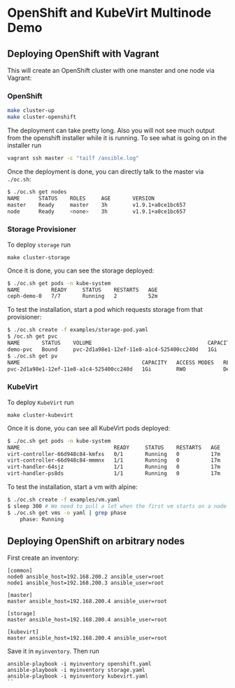 # OpenShift and KubeVirt Multinode Demo

## Deploying OpenShift with Vagrant

This will create an OpenShift cluster with one manster and one node via
Vagrant:

### OpenShift

```bash
make cluster-up
make cluster-openshift
```

The deployment can take pretty long. Also you will not see much output from the
openshift installer while it is running. To see what is going on in the installer run

```bash
vagrant ssh master -c "tailf /ansible.log"
```

Once the deployment is done, you can directly talk to the master via `./oc.sh`:

```bash
$ ./oc.sh get nodes
NAME      STATUS    ROLES     AGE       VERSION
master    Ready     master    3h        v1.9.1+a0ce1bc657
node      Ready     <none>    3h        v1.9.1+a0ce1bc657
```

### Storage Provisioner

To deploy `storage` run

```
make cluster-storage
```

Once it is done, you can see the storage deployed:

```bash
$ ./oc.sh get pods -n kube-system
NAME          READY     STATUS    RESTARTS   AGE
ceph-demo-0   7/7       Running   2          52m
```

To test the installation, start a pod which requests storage from that
provisioner:

```bash
$ ./oc.sh create -f examples/storage-pod.yaml
$ /oc.sh get pvc
NAME       STATUS    VOLUME                                     CAPACITY   ACCESS MODES   STORAGECLASS        AGE
demo-pvc   Bound     pvc-2d1a98e1-12ef-11e8-a1c4-525400cc240d   1Gi        RWO            standalone-cinder   24m
$ ./oc.sh get pv
NAME                                       CAPACITY   ACCESS MODES   RECLAIM POLICY   STATUS    CLAIM              STORAGECLASS        REASON    AGE
pvc-2d1a98e1-12ef-11e8-a1c4-525400cc240d   1Gi        RWO            Delete           Bound     default/demo-pvc   standalone-cinder             24m
```

### KubeVirt

To deploy `KubeVirt` run

```
make cluster-kubevirt
```

Once it is done, you can see all KubeVirt pods deployed:

```bash
$ ./oc.sh get pods -n kube-system
NAME                              READY     STATUS    RESTARTS   AGE
virt-controller-66d948c84-kmfxs   0/1       Running   0          17m
virt-controller-66d948c84-mmmnx   1/1       Running   0          17m
virt-handler-64sjz                1/1       Running   0          17m
virt-handler-ps8ds                1/1       Running   0          17m
```

To test the installation, start a vm with alpine:

```bash
$ ./oc.sh create -f examples/vm.yaml
$ sleep 300 # We need to pull a lot when the first vm starts on a node
$ ./oc.sh get vms -o yaml | grep phase
    phase: Running
```

## Deploying OpenShift on arbitrary nodes

First create an inventory:

```
[common]
node0 ansible_host=192.168.200.2 ansible_user=root
node1 ansible_host=192.168.200.3 ansible_user=root

[master]
master ansible_host=192.168.200.4 ansible_user=root

[storage]
master ansible_host=192.168.200.4 ansible_user=root

[kubevirt]
master ansible_host=192.168.200.4 ansible_user=root
```

Save it in `myinventory`. Then run

```bask
ansible-playbook -i myinventory openshift.yaml
ansible-playbook -i myinventory storage.yaml
ansible-playbook -i myinventory kubevirt.yaml
``
